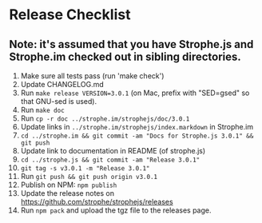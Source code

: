 # Release Checklist

## Note: it's assumed that you have Strophe.js and Strophe.im checked out in sibling directories.

1. Make sure all tests pass (run 'make check')
2. Update CHANGELOG.md
3. Run `make release VERSION=3.0.1` (on Mac, prefix with "SED=gsed" so that GNU-sed is used).
4. Run `make doc`
5. Run `cp -r doc ../strophe.im/strophejs/doc/3.0.1`
5. Update links in `../strophe.im/strophejs/index.markdown` in Strophe.im
6. `cd ../strophe.im && git commit -am "Docs for Strophe.js 3.0.1" && git push`
7. Update link to documentation in README (of strophe.js)
8. `cd ../strophe.js && git commit -am "Release 3.0.1"`
9. `git tag -s v3.0.1 -m "Release 3.0.1"`
10. Run `git push && git push origin v3.0.1`
11. Publish on NPM: `npm publish`
12. Update the release notes on https://github.com/strophe/strophejs/releases
13. Run `npm pack` and upload the tgz file to the releases page.
